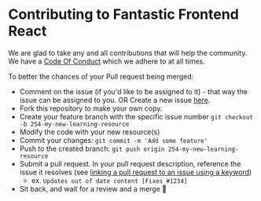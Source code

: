 # Contributing to Fantastic Frontend React 

We are glad to take any and all contributions that will help the community. We have a [Code Of Conduct]() which we adhere to at all times.

To better the chances of your Pull request being merged:

- Comment on the issue (if you'd like to be assigned to it) - that way the issue can be assigned to you. OR Create a new issue [here](https://github.com/reactdeveloperske/Fantastic-Frontend-React/issues).
- Fork this repository to make your own copy.
- Create your feature branch with the specific issue number `git checkout -b 254-my-new-learning-resource`
- Modify the code with your new resource(s)
- Commit your changes: `git commit -m 'Add some feature'`
- Push to the created branch: `git push origin 254-my-new-learning-resource`
- Submit a pull request. In your pull request description, reference the issue it resolves (see [linking a pull request to an issue using a keyword](https://docs.github.com/en/free-pro-team@latest/github/managing-your-work-on-github/linking-a-pull-request-to-an-issue#linking-a-pull-request-to-an-issue-using-a-keyword))
  - ex. `Updates out of date content [Fixes #1234]`
- Sit back, and wait for a review and a merge :tada:
